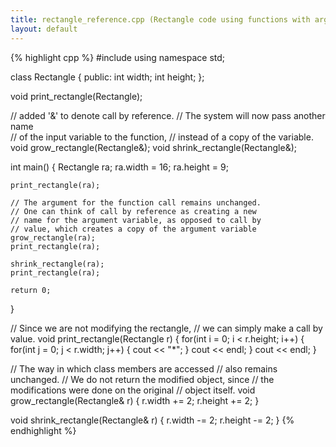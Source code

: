 ```yaml
---
title: rectangle_reference.cpp (Rectangle code using functions with arguments passed by reference)
layout: default
---
```


{% highlight cpp %}
#include<iostream>
using namespace std;

class Rectangle
{
    public:
        int width;
        int height;
};

void print_rectangle(Rectangle);

// added '&' to denote call by reference.
// The system will now pass another name  
// of the input variable to the function, 
// instead of a copy of the variable.
void grow_rectangle(Rectangle&);
void shrink_rectangle(Rectangle&);

int main() {
    Rectangle ra;
    ra.width = 16;
    ra.height = 9;

    print_rectangle(ra);

    // The argument for the function call remains unchanged.
    // One can think of call by reference as creating a new 
    // name for the argument variable, as opposed to call by 
    // value, which creates a copy of the argument variable
    grow_rectangle(ra);
    print_rectangle(ra);

    shrink_rectangle(ra);
    print_rectangle(ra);

    return 0;
}

// Since we are not modifying the rectangle, 
// we can simply make a call by value.
void print_rectangle(Rectangle r)
{
    for(int i = 0; i < r.height; i++)
    {
        for(int j = 0; j < r.width; j++)
        {
            cout << "*";
        }
        cout << endl;
    }
    cout << endl;
}

// The way in which class members are accessed 
// also remains unchanged.
// We do not return the modified object, since 
// the modifications were done on the original 
// object itself.
void grow_rectangle(Rectangle& r)
{
    r.width += 2;
    r.height += 2;
}

void shrink_rectangle(Rectangle& r)
{
    r.width -= 2;
    r.height -= 2;
}
{% endhighlight %}
